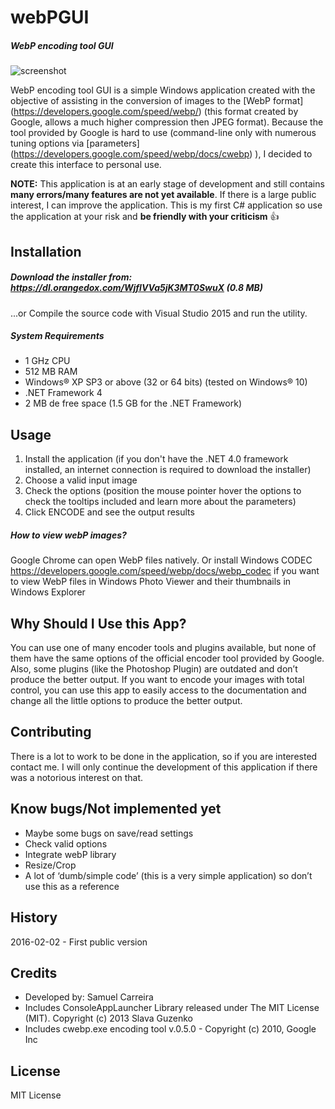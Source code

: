 # webPGUI
##### WebP encoding tool GUI

![screenshot](https://dl.dropboxusercontent.com/u/18494731/webp_screenshot2.PNG)

WebP encoding tool GUI is a simple Windows application created with the objective of assisting in the conversion of images to the [WebP format] (https://developers.google.com/speed/webp/) (this format created by Google, allows a much higher compression then JPEG format).
Because the tool provided by Google is hard to use (command-line only with numerous tuning options via [parameters] (https://developers.google.com/speed/webp/docs/cwebp) ), I decided to create this interface to personal use.

**NOTE:** This application is at an early stage of development and still contains **many errors/many features are not yet available**. If there is a large public interest, I can improve the application. This is my first C# application so use the application at your risk and **be friendly with your criticism** :+1:

## Installation
##### Download the installer from: https://dl.orangedox.com/WjflVVa5jK3MT0SwuX (0.8 MB)

...or Compile the source code with Visual Studio 2015 and run the utility.

##### System Requirements
* 1 GHz CPU
* 512 MB RAM 
* Windows® XP SP3 or above (32 or 64 bits) (tested on Windows® 10) 
* .NET Framework 4
* 2 MB de free space (1.5 GB for the .NET Framework) 


## Usage
1. Install the application (if you don't have the .NET 4.0 framework installed, an internet connection is required to download the installer)
2. Choose a valid input image
3. Check the options (position the mouse pointer hover the options to check the tooltips included and learn more about the parameters)
3. Click ENCODE and see the output results

##### How to view webP images?
Google Chrome can open WebP files natively. Or install Windows CODEC https://developers.google.com/speed/webp/docs/webp_codec if you want to view WebP files in Windows Photo Viewer and their thumbnails in Windows Explorer

## Why Should I Use this App?
You can use one of many encoder tools and plugins available, but none of them have the same options of the official encoder tool provided by Google. Also, some plugins (like the Photoshop Plugin) are outdated and don’t produce the better output. If you want to encode your images with total control, you can use this app to easily access to the documentation and change all the little options to produce the better output.

## Contributing
There is a lot to work to be done in the application, so if you are interested contact me. I will only continue the development of this application if there was a notorious interest on that. 

## Know bugs/Not implemented yet
- Maybe some bugs on save/read settings
- Check valid options
- Integrate webP library
- Resize/Crop
- A lot of ‘dumb/simple code’ (this is a very simple application) so don’t use this as a reference

## History
2016-02-02 - First public version

## Credits
- Developed by: Samuel Carreira
- Includes ConsoleAppLauncher Library released under The MIT License (MIT). Copyright (c) 2013 Slava Guzenko 
- Includes cwebp.exe encoding tool v.0.5.0 - Copyright (c) 2010, Google Inc

## License
MIT License
